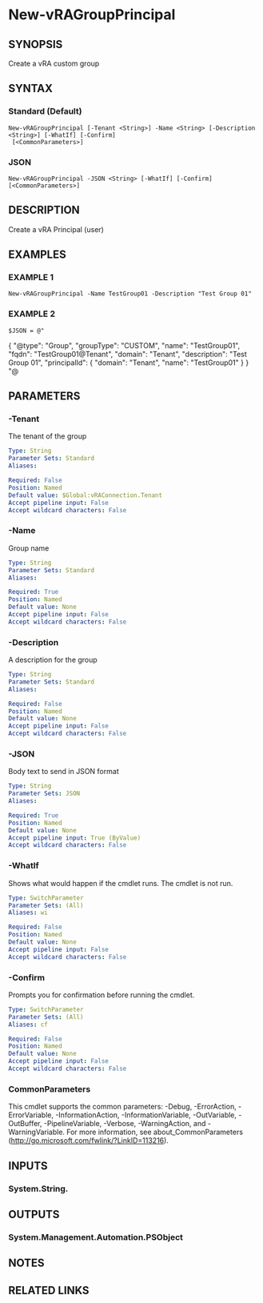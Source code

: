 # New-vRAGroupPrincipal

## SYNOPSIS
Create a vRA custom group

## SYNTAX

### Standard (Default)
```
New-vRAGroupPrincipal [-Tenant <String>] -Name <String> [-Description <String>] [-WhatIf] [-Confirm]
 [<CommonParameters>]
```

### JSON
```
New-vRAGroupPrincipal -JSON <String> [-WhatIf] [-Confirm] [<CommonParameters>]
```

## DESCRIPTION
Create a vRA Principal (user)

## EXAMPLES

### EXAMPLE 1
```
New-vRAGroupPrincipal -Name TestGroup01 -Description "Test Group 01"
```

### EXAMPLE 2
```
$JSON = @"
```

{
        "@type": "Group",
        "groupType": "CUSTOM",
        "name": "TestGroup01",
        "fqdn": "TestGroup01@Tenant",
        "domain": "Tenant",
        "description": "Test Group 01",
        "principalId": {
            "domain": "Tenant",
            "name": "TestGroup01"
        }
    }
"@

## PARAMETERS

### -Tenant
The tenant of the group

```yaml
Type: String
Parameter Sets: Standard
Aliases:

Required: False
Position: Named
Default value: $Global:vRAConnection.Tenant
Accept pipeline input: False
Accept wildcard characters: False
```

### -Name
Group name

```yaml
Type: String
Parameter Sets: Standard
Aliases:

Required: True
Position: Named
Default value: None
Accept pipeline input: False
Accept wildcard characters: False
```

### -Description
A description for the group

```yaml
Type: String
Parameter Sets: Standard
Aliases:

Required: False
Position: Named
Default value: None
Accept pipeline input: False
Accept wildcard characters: False
```

### -JSON
Body text to send in JSON format

```yaml
Type: String
Parameter Sets: JSON
Aliases:

Required: True
Position: Named
Default value: None
Accept pipeline input: True (ByValue)
Accept wildcard characters: False
```

### -WhatIf
Shows what would happen if the cmdlet runs.
The cmdlet is not run.

```yaml
Type: SwitchParameter
Parameter Sets: (All)
Aliases: wi

Required: False
Position: Named
Default value: None
Accept pipeline input: False
Accept wildcard characters: False
```

### -Confirm
Prompts you for confirmation before running the cmdlet.

```yaml
Type: SwitchParameter
Parameter Sets: (All)
Aliases: cf

Required: False
Position: Named
Default value: None
Accept pipeline input: False
Accept wildcard characters: False
```

### CommonParameters
This cmdlet supports the common parameters: -Debug, -ErrorAction, -ErrorVariable, -InformationAction, -InformationVariable, -OutVariable, -OutBuffer, -PipelineVariable, -Verbose, -WarningAction, and -WarningVariable.
For more information, see about_CommonParameters (http://go.microsoft.com/fwlink/?LinkID=113216).

## INPUTS

### System.String.

## OUTPUTS

### System.Management.Automation.PSObject

## NOTES

## RELATED LINKS
